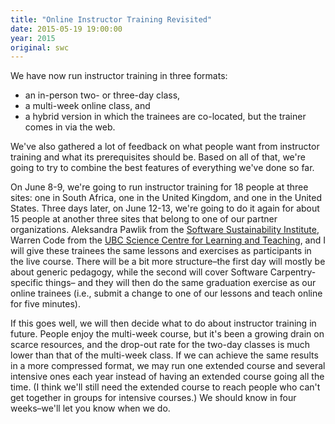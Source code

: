```yaml
---
title: "Online Instructor Training Revisited"
date: 2015-05-19 19:00:00
year: 2015
original: swc
---
```

<p>
  We have now run instructor training in three formats:
</p>
<ul>
  <li>an in-person two- or three-day class,</li>
  <li>a multi-week online class, and</li>
  <li>a hybrid version in which the trainees are co-located,
  but the trainer comes in via the web.</li>
</ul>
<p>
  We've also gathered a lot of feedback
  on what people want from instructor training
  and what its prerequisites should be.
  Based on all of that,
  we're going to try to combine the best features of everything we've done so far.
</p>
<p>
  On June 8-9,
  we're going to run instructor training for 18 people at three sites:
  one in South Africa,
  one in the United Kingdom,
  and one in the United States.
  Three days later,
  on June 12-13,
  we're going to do it again for about 15 people at another three sites
  that belong to one of our partner organizations.
  Aleksandra Pawlik from the <a href="http://software.ac.uk/">Software Sustainability Institute</a>,
  Warren Code from the <a href="http://sclt.science.ubc.ca/">UBC Science Centre for Learning and Teaching</a>,
  and I will give these trainees the same lessons and exercises as participants in the live course.
  There will be a bit more structure–the first day will mostly be
  about generic pedagogy, while the second will cover Software Carpentry-specific things–
  and they will then do the same graduation exercise as our online trainees
  (i.e., submit a change to one of our lessons and teach online for five minutes).
</p>
<p>
  If this goes well,
  we will then decide what to do about instructor training in future.
  People enjoy the multi-week course,
  but it's been a growing drain on scarce resources,
  and the drop-out rate for the two-day classes is much lower than that of the multi-week class.
  If we can achieve the same results in a more compressed format,
  we may run one extended course and several intensive ones each year
  instead of having an extended course going all the time.
  (I think we'll still need the extended course to reach people
  who can't get together in groups for intensive courses.)
  We should know in four weeks–we'll let you know when we do.
</p>
